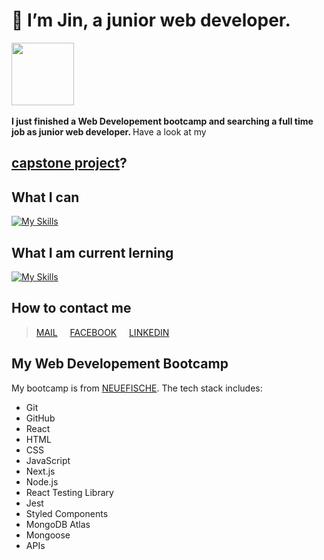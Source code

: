 #  👋 I’m Jin, a junior web developer.
<img src="https://media0.giphy.com/media/dsPBfiEEozyXUXShhB/giphy.gif?cid=ecf05e47tnb3asj9dek6v7ujqntzkoc6dx5astf4uhpuk0dr&rid=giphy.gif&ct=g" border-radius:20px width="100"/> 
<img>

<b> I just finished a Web Developement bootcamp and searching a full time job as junior web developer. </b>
Have a look at my 
## [capstone project](https://github.com/LuYujin9/capstone-project)?

## What I can

[![My Skills](https://skillicons.dev/icons?i=git,github,react,nextjs,js,html,css,nodejs,jest,styledcomponents,mongodb)](https://skillicons.dev)

## What I am current lerning

[![My Skills](https://skillicons.dev/icons?i=java)](https://skillicons.dev)

## How to contact me
> [MAIL](wuwujane@hotmail.com) &nbsp;&nbsp;&nbsp;
[FACEBOOK](https://de-de.facebook.com) &nbsp;&nbsp;&nbsp; 
[LINKEDIN](https://www.linkedin.com/in/yujin-lu-119556267/)

## My Web Developement Bootcamp 
My bootcamp is from [NEUEFISCHE](https://www.neuefische.de/en/bootcamp/web-development).
The tech stack includes:
- Git
- GitHub
- React
- HTML
- CSS
- JavaScript
- Next.js
- Node.js
- React Testing Library
- Jest
- Styled Components
- MongoDB Atlas
- Mongoose
- APIs


